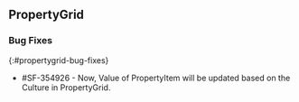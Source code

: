 ## PropertyGrid

### Bug Fixes
{:#propertygrid-bug-fixes}

* \#SF-354926 - Now, Value of PropertyItem will be updated based on the Culture in PropertyGrid.
